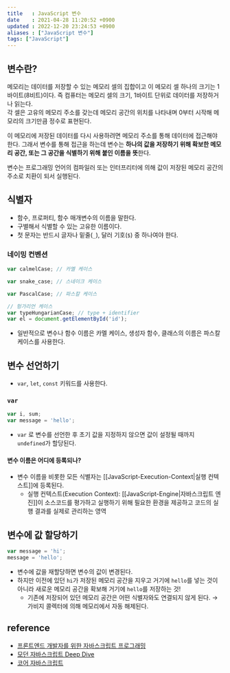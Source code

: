 ```yaml
---
title   : JavaScript 변수  
date    : 2021-04-28 11:20:52 +0900
updated : 2022-12-20 23:24:53 +0900
aliases : ["JavaScript 변수"]
tags: ["JavaScript"]
---
```

## 변수란? 
메모리는 데이터를 저장할 수 있는 메모리 셀의 집합이고 이 메모리 셀 하나의 크기는 1바이트(8비트)이다. 즉 컴퓨터는 메모리 셀의 크기, 1바이트 단위로 데이터를 저장하거나 읽는다.  
각 셀은 고유의 메모리 주소를 갖는데 메모리 공간의 위치를 나타내며 0부터 시작해 메모리의 크기만큼 정수로 표현된다.  

이 메모리에 저장된 데이터를 다시 사용하려면 메모리 주소를 통해 데이터에 접근해야 한다. 그래서 변수를 통해 접근을 하는데 변수는 **하나의 값을 저장하기 위해 확보한 메모리 공간, 또는 그 공간을 식별하기 위해 붙인 이름을 뜻**한다. 

변수는 프로그래밍 언어의 컴파일러 또는 인터프리터에 의해 값이 저장된 메모리 공간의 주소로 치환이 되서 실행된다.  

## 식별자  
- 함수, 프로퍼티, 함수 매개변수의 이름을 말한다.
- 구별해서 식별할 수 있는 고유한 이름이다.  
- 첫 문자는 반드시 글자나 밑줄(`_`), 달러 기호(`$`)  중 하나여야 한다. 

### 네이밍 컨벤션 
```javascript
var calmelCase; // 카멜 케이스 

var snake_case; // 스네이크 케이스

var PascalCase; // 파스칼 케이스 

// 헝가리언 케이스
var typeHungarianCase; // type + identifier 
var el = document.getElementById('id');
```
- 일반적으로 변수나 함수 이름은 카멜 케이스, 생성자 함수, 클래스의 이름은 파스칼 케이스를 사용한다.  


## 변수 선언하기 
- `var`, `let`, `const` 키워드를 사용한다.  

### `var`
```javascript
var i, sum;
var message = 'hello';
```
- `var` 로 변수를 선언한 후 초기 값을 지정하지 않으면 값이 설정될 때까지 `undefined`가 할당된다.  

#### 변수 이름은 어디에 등록되나? 
- 변수 이름을 비롯한 모든 식별자는 [[JavaScript-Execution-Context|실행 컨텍스트]]에 등록된다.  
  - 실행 컨텍스트(Execution Context): [[JavaScript-Engine|자바스크립트 엔진]]이 소스코드를 평가하고 실행하기 위해 필요한 환경을 제공하고 코드의 실행 결과를 실제로 관리하는 영역  

## 변수에 값 할당하기 
```javascript
var message = 'hi';
message = 'hello';
```
- 변수에 값을 재할당하면 변수의 값이 변경된다.  
- 하지만 이전에 있던 `hi`가 저장된 메모리 공간을 지우고 거기에 `hello`를 넣는 것이 아니라 새로운 메모리 공간을 확보해 거기에 `hello`를 저장하는 것!
  - 기존에 저장되어 있던 메모리 공간은 어떤 식별자와도 연결되지 않게 된다. → 가비지 콜렉터에 의해 메모리에서 자동 해제된다.  

## reference 
- [프론트엔드 개발자를 위한 자바스크립트 프로그래밍](http://www.kyobobook.co.kr/product/detailViewKor.laf?ejkGb=KOR&mallGb=KOR&barcode=9788966260768&orderClick=LAG&Kc=) 
- [모던 자바스크립트 Deep Dive](http://www.kyobobook.co.kr/product/detailViewKor.laf?ejkGb=KOR&mallGb=KOR&barcode=9791158392239&orderClick=LEa&Kc=)
- [코어 자바스크립트](https://search.kyobobook.co.kr/web/search?vPstrKeyWord=%25EC%25BD%2594%25EC%2596%25B4%2520%25EC%259E%2590%25EB%25B0%2594%25EC%258A%25A4%25ED%2581%25AC%25EB%25A6%25BD%25ED%258A%25B8&orderClick=LAG)